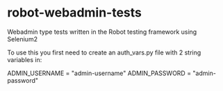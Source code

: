 # robot-webadmin-tests
Webadmin type tests written in the Robot testing framework using Selenium2


To use this you first need to create an auth_vars.py file with 2 string variables in:

ADMIN_USERNAME = "admin-username"
ADMIN_PASSWORD = "admin-password"
